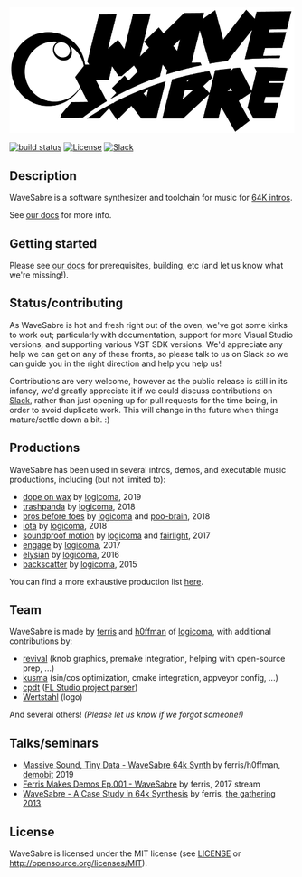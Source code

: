 ![WaveSabre](Media/logo-black.png)

[![build status](https://ci.appveyor.com/api/projects/status/4su4q028eywtr5gl?svg=true)](https://ci.appveyor.com/project/yupferris/wavesabre) [![License](https://img.shields.io/badge/license-MIT-blue.svg)](https://github.com/logicomacorp/WaveSabre#license) [![Slack](https://img.shields.io/badge/chat-Slack-orange.svg)](https://join.slack.com/t/wavesabre/shared_invite/zt-75g3dckn-8AeINw6OZIBc~qrWfqZkKA)

## Description

WaveSabre is a software synthesizer and toolchain for music for [64K intros](https://en.wikipedia.org/wiki/64K_intro).

See [our docs](https://github.com/logicomacorp/WaveSabre/tree/master/Docs) for more info.

## Getting started

Please see [our docs](https://github.com/logicomacorp/WaveSabre/blob/master/Docs/Home.md#building) for prerequisites, building, etc (and let us know what we're missing!).

## Status/contributing

As WaveSabre is hot and fresh right out of the oven, we've got some kinks to work out; particularly with documentation, support for more Visual Studio versions, and supporting various VST SDK versions. We'd appreciate any help we can get on any of these fronts, so please talk to us on Slack so we can guide you in the right direction and help you help us!

Contributions are very welcome, however as the public release is still in its infancy, we'd greatly appreciate it if we could discuss contributions on [Slack](https://join.slack.com/t/wavesabre/shared_invite/zt-75g3dckn-8AeINw6OZIBc~qrWfqZkKA), rather than just opening up for pull requests for the time being, in order to avoid duplicate work. This will change in the future when things mature/settle down a bit. :)

## Productions

WaveSabre has been used in several intros, demos, and executable music productions, including (but not limited to):

- [dope on wax](http://www.pouet.net/prod.php?which=81015) by [logicoma](http://www.pouet.net/groups.php?which=12638), 2019
- [trashpanda](http://www.pouet.net/prod.php?which=78634) by [logicoma](http://www.pouet.net/groups.php?which=12638), 2018
- [bros before foes](http://www.pouet.net/prod.php?which=77682) by [logicoma](http://www.pouet.net/groups.php?which=12638) and [poo-brain](http://www.pouet.net/groups.php?which=12000), 2018
- [iota](http://www.pouet.net/prod.php?which=75718) by [logicoma](http://www.pouet.net/groups.php?which=12638), 2018
- [soundproof motion](http://www.pouet.net/prod.php?which=70460) by [logicoma](http://www.pouet.net/groups.php?which=12638) and [fairlight](http://www.pouet.net/groups.php?which=44), 2017
- [engage](http://www.pouet.net/prod.php?which=69658) by [logicoma](http://www.pouet.net/groups.php?which=12638), 2017
- [elysian](http://www.pouet.net/prod.php?which=68375) by [logicoma](http://www.pouet.net/groups.php?which=12638), 2016
- [backscatter](http://www.pouet.net/prod.php?which=65966) by [logicoma](http://www.pouet.net/groups.php?which=12638), 2015

You can find a more exhaustive production list [here](https://demozoo.org/productions/tagged/wavesabre/).

## Team

WaveSabre is made by [ferris](https://github.com/yupferris) and [h0ffman](https://github.com/djh0ffman) of [logicoma](https://github.com/logicomacorp), with additional contributions by:

- [revival](https://github.com/revivalizer) (knob graphics, premake integration, helping with open-source prep, ...)
- [kusma](https://www.kusma.xyz/) (sin/cos optimization, cmake integration, appveyor config, ...)
- [cpdt](https://github.com/cpdt) ([FL Studio project parser](https://github.com/monadgroup/FLParser))
- [Wertstahl](http://wertstahl.de) (logo)

And several others! _(Please let us know if we forgot someone!)_

## Talks/seminars

- [Massive Sound, Tiny Data - WaveSabre 64k Synth](https://youtu.be/JjFyHI1b_Tw?t=7246) by ferris/h0ffman, [demobit](https://www.demobit.party/) 2019
- [Ferris Makes Demos Ep.001 - WaveSabre](https://www.youtube.com/watch?v=V8JXraZPkh8) by ferris, 2017 stream
- [WaveSabre - A Case Study in 64k Synthesis](https://www.youtube.com/watch?v=wLX156OVFTA) by ferris, [the gathering 2013](https://archive.gathering.org/tg13)

## License

WaveSabre is licensed under the MIT license (see [LICENSE](LICENSE) or http://opensource.org/licenses/MIT).
